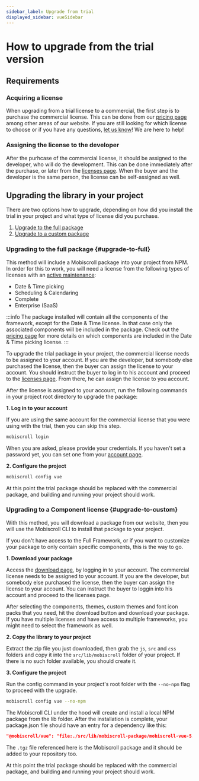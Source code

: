 ```yaml
---
sidebar_label: Upgrade from trial
displayed_sidebar: vueSidebar
---
```


# How to upgrade from the trial version

## Requirements

### Acquiring a license

When upgrading from a trial license to a commercial, the first step is to purchase the commercial license. This can be done from our [pricing page](https://mobiscroll.com/pricing) among other areas of our website.
If you are still looking for which license to choose or if you have any questions, [let us know](mailto:support@mobiscroll.com)! We are here to help!

### Assigning the license to the developer

After the purhcase of the commercial license, it should be assigned to the developer, who will do the development. This can be done immediately after the purchase, or later from the [licenses page](https://mobiscroll.com/account/licenses). When the buyer and the developer is the same person, the license can be self-assigned as well.

## Upgrading the library in your project

There are two options how to upgrade, depending on how did you install the trial in your project and what type of license did you purchase.

1. [Upgrade to the full package](#upgrade-to-full)
2. [Upgrade to a custom package](#upgrade-to-custom)

### Upgrading to the full package {#upgrade-to-full}

This method will include a Mobiscroll package into your project from NPM. In order for this to work, you will need a license from the following types of licenses with an [active maintenance](http://help.mobiscroll.com/en/articles/666557-maintenance-explained):
* Date & Time picking
* Scheduling & Calendaring
* Complete
* Enterprise (SaaS)

:::info
The package installed will contain all the components of the framework, except for the Date & Time license. In that case only the associated components will be included in the package. Check out the [pricing page](https://mobiscroll.com/pricing) for more details on which components are included in the Date & Time picking license.
:::

To upgrade the trial package in your project, the commercial license needs to be assigned to your account. If you are the developer, but somebody else purchased the license, then the buyer can assign the license to your account. You should instruct the buyer to log in to his account and proceed to the [licenses page](https://mobiscroll.com/account/licenses). From there, he can assign the license to you account.

After the license is assigned to your account, run the following commands in your project root directory to upgrade the package:

**1. Log in to your account**

If you are using the same account for the commercial license that you were using with the trial, then you can skip this step.

```bash
mobiscroll login
```

When you are asked, please provide your credentials. If you haven't set a password yet, you can set one from your [account page](https://mobiscroll.com/account).

**2. Configure the project**

```bash
mobiscroll config vue
```

At this point the trial package should be replaced with the commercial package, and building and running your project should work.

### Upgrading to a Component license {#upgrade-to-custom}

With this method, you will download a package from our website, then you will use the Mobiscroll CLI to install that package to your project.

If you don't have access to the Full Framework, or if you want to customize your package to only contain specific components, this is the way to go.

**1. Download your package**

Access the [download page](https://download.mobiscroll.com), by logging in to your account. The commercial license needs to be assigned to your account. If you are the developer, but somebody else purchased the license, then the buyer can assign the license to your account. You can instruct the buyer to loggin into his account and proceed to the licenses page.

After selecting the components, themes, custom themes and font icon packs that you need, hit the download button and download your package. If you have multiple licenses and have access to multiple frameworks, you might need to select the framework as well.

**2. Copy the library to your project**

Extract the zip file you just downloaded, then grab the `js`, `src` and `css` folders and copy it into the `src/lib/mobiscroll` folder of your project. If there is no such folder available, you should create it.

**3. Configure the project**

Run the config command in your project's root folder with the `--no-npm` flag to proceed with the upgrade.

```bash
mobiscroll config vue --no-npm
```

The Mobiscroll CLI under the hood will create and install a local NPM package from the lib folder. After the installation is complete, your package.json file should have an entry for a dependency like this:

```json
"@mobiscroll/vue": "file:./src/lib/mobiscroll-package/mobiscroll-vue-5.27.1.tgz",
```

The `.tgz` file referenced here is the Mobiscroll package and it should be added to your repository too.

At this point the trial package should be replaced with the commercial package, and building and running your project should work.
